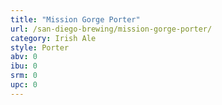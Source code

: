 ```yaml
---
title: "Mission Gorge Porter"
url: /san-diego-brewing/mission-gorge-porter/
category: Irish Ale
style: Porter
abv: 0
ibu: 0
srm: 0
upc: 0
---
```


